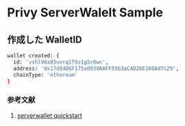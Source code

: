 # Privy ServerWalelt Sample

## 作成した WalletID

```bash
wallet created: {
  id: 'vshl96x85uvrq1f9z1g5r0wn',
  address: '0x17d84D6F175a093dAAFF55b3aCAD26E208Ad7c29',
  chainType: 'ethereum'
}
```

### 参考文献

1. [serverwallet quickstart](https://privy-io.notion.site/ethglobalserverwalletquickstart)
